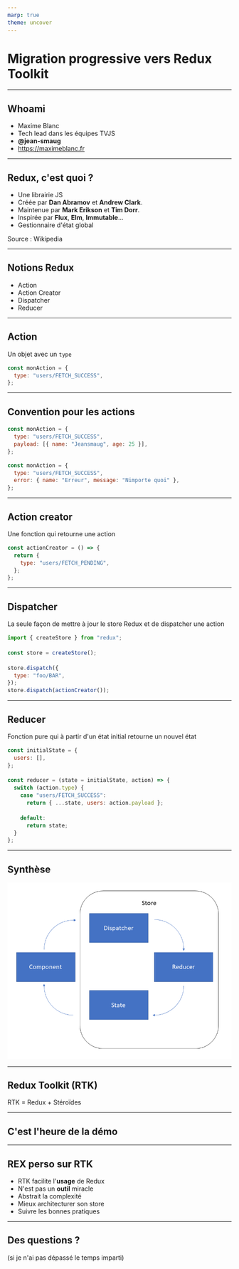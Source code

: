 ```yaml
---
marp: true
theme: uncover
---
```


# Migration progressive vers Redux Toolkit

---

## Whoami

- Maxime Blanc
- Tech lead dans les équipes TVJS
- **@jean-smaug**
- https://maximeblanc.fr

---

## Redux, c'est quoi ?

- Une librairie JS
- Créée par **Dan Abramov** et **Andrew Clark**.
- Maintenue par **Mark Erikson** et **Tim Dorr**.
- Inspirée par **Flux**, **Elm**, **Immutable**...
- Gestionnaire d'état global

Source : Wikipedia

---

## Notions Redux

- Action
- Action Creator
- Dispatcher
- Reducer

---

## Action

Un objet avec un `type`

```js
const monAction = {
  type: "users/FETCH_SUCCESS",
};
```

---

## Convention pour les actions

```js
const monAction = {
  type: "users/FETCH_SUCCESS",
  payload: [{ name: "Jeansmaug", age: 25 }],
};
```

```js
const monAction = {
  type: "users/FETCH_SUCCESS",
  error: { name: "Erreur", message: "Nimporte quoi" },
};
```

---

## Action creator

Une fonction qui retourne une action

```js
const actionCreator = () => {
  return {
    type: "users/FETCH_PENDING",
  };
};
```

---

## Dispatcher

La seule façon de mettre à jour le store Redux et de dispatcher une action

```js
import { createStore } from "redux";

const store = createStore();

store.dispatch({
  type: "foo/BAR",
});
store.dispatch(actionCreator());
```

---

## Reducer

Fonction pure qui à partir d'un état initial retourne un nouvel état

```js
const initialState = {
  users: [],
};

const reducer = (state = initialState, action) => {
  switch (action.type) {
    case "users/FETCH_SUCCESS":
      return { ...state, users: action.payload };

    default:
      return state;
  }
};
```

---

## Synthèse

![h:550](./images/c90d2a4a-c5d4-48f7-a96f-e8352a638722_redux%20workflow2.png)

---

## Redux Toolkit (RTK)

RTK = Redux + Stéroïdes

---

## C'est l'heure de la démo

---

## REX perso sur RTK

- RTK facilite l'**usage** de Redux
- N'est pas un **outil** miracle
- Abstrait la complexité
- Mieux architecturer son store
- Suivre les bonnes pratiques

---

## Des questions ?

(si je n'ai pas dépassé le temps imparti)
